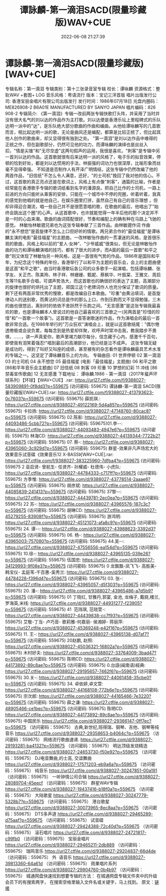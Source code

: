 ﻿---
title: 谭詠麟-第一滴泪SACD(限量珍藏版)WAV+CUE
date: 2022-06-08 21:27:39
categories: WAV车载音乐、镜像
tags: 华语中文
---
# 谭詠麟-第一滴泪SACD(限量珍藏版)[WAV+CUE]

专辑名称：第一滴泪
专辑类别：第十三张录音室专辑
校长：谭咏麟
资源格式：整轨WAV +套图+
LOG
音乐风格：粤语流行
版本：宝记三洋首版
唱片出版发行公司:
香港宝丽金唱片有限公司出版发行
发行时间：1986年07月18日
光盘内圈码：ME826908-2 B6A01E
MANUFACTURED BY SANYO JAPAN
唱片编码：826 908-2
专辑简介:
《第一滴泪》专辑一改前两张专辑快歌打头阵，并采用了当时并没有很大名气的刘以达的作品作为主打歌。刘以达便是香港乐坛上里程碑式的乐队达明一派中的"达"，是乐队绝大部分歌曲的作曲和编曲。从他给谭咏麟写的几首歌而言，相比起达明一派的歌，无论是曲风还是编配，都算是比较正统了，但比起其他人创作的歌曲来，却又显得很有独到之处。
"第一滴泪"是刘以达作品中难得的正统之作，但在副歌部分，仍然可见他的功力，而谭咏麟的演绎也是丝丝入扣，"情是尖锥"和"无尽空虚"这两句假声的运用，我很是喜欢。"刺客"是专辑中另一首刘以达的作品。这首歌就很有后来达明一派的风格了，电子乐的拟音效果，停顿的恰到好处，都是刘以达惯用的手法，林振强的词功力也很深厚，比喻形象而丝毫不显得牵强。
不知道是否制作人有芹泽广明情结，这张专辑中仍然改编了他的两首作品，"旧信纸"不怎么令人满意，还好，"的士司机"挽回了我对他的信心。不过，这首歌的真正亮点还是在歌词上，风格上有点像"刺客"，通篇的比喻，作者是经常能在香港歌手专辑的歌词纸看到名字的潘源良。把自己比作的士司机，一路上前进的方向只能听从乘客的安排，只能在一个城市中不停的兜圈，听着听着，我真的感觉到他唱的就是他自己，在娱乐圈里打拼，虽然自己有自己的音乐理想
，但却非得迎合潮流，唱一些自己并不是很愿意唱的歌，在歌曲的最后，他唱出了"始终会跳出这个圈"的心声。从这首歌中，也许就能觉得一年半后他的那个决定并不是一时的心血来潮。歌曲的曲词搭配很好，节奏和编配上的确有种在马路上飞驰的感觉。
林敏怡林敏骢兄弟也为这张专辑奉献了三首作品。由林敏骢作词
作曲的"永不想您"是首旋律不怎么上口但好听的情歌。两兄弟合作的"最佳福星"是谭咏麟主演的电影"最佳福星"的主题曲，一改林敏怡作曲的一贯凄迷的风格，是首很乐观的歌曲，风格上和以前的"爱人·女神"、"少爷威威"很类似，但无论是林敏怡作曲的功力和谭咏麟演唱的技巧，都有了很大的进步。而A面的最后一首歌"和平之歌"则又体现了林敏怡另一种风格，这是一首很有气势的作品，1986年是国际和平年，为纪念这个特殊的年份，香港举行了以和平为主题的音乐会，会上的主题曲便是这首"和平之歌"，由当时香港歌坛各公司的众多歌手一起演唱，包括谭咏麟、张学友、关正杰、陈美玲、林子祥、林姗姗、甄妮、蔡枫华、叶振棠、王雅文、周启生等11名歌手合唱，可谓声势浩大，而这首歌也的确很好的表达了主题，高潮部分的旋律也很好的烘托出了主题，郑国江这个老牌词作人也充分保证了歌词的质量。
剩下还有两首非常优秀的慢歌，都是改编自日本歌曲。"珍重"由黄沾填词，是首旋律动人的送别歌，而黄沾的词总是作的那么上口，作到压韵而又不显得勉强，三木的曲也很悠远，离别时的依依不舍跃然于乐韵之间。"无言感激"是这张专辑我最喜欢的歌，也是谭咏麟本人曾说过的他自己最喜欢的三首歌之一(另两首是"珍惜的珍惜"和"一首歌一个故事")。这首歌是一首答谢歌迷的作品，作为演唱会的最后一首歌非常合适。在1986年举行的"万众狂欢"演唱会上，就是以这首歌结尾："偶尔倦透倦极或会说负累，每每念到是热爱却伴聚，欢呼声时常冲击我，教我踏步不畏惧，……，讲一声真爱你，歌声里竭力献尽每分，信念藏于心内，感激千千百句，即使我有泪笑着强忍!"唱到最后的高潮部分，他已经是泣不成声。
这张专辑无疑是成功的，得到了叫好又叫座的成绩，甚至被有的杂志看作是谭咏麟最具艺术水准的专辑之一。这坚定了谭咏麟音乐上的方向。
专辑曲目:
01 世界停顿
02 第一滴泪
03 的士司机
04 永不想您
05 最佳福星
(电影「最佳福星」主题曲)
06 和平之歌
[86和平年音乐会主题曲]
07 旧信纸
08 刺客
09 珍重
10 梦想的幻彩
11 冲线 [86禁毒宣传歌曲]
12 无言感激
下载地址：
谭咏麟.1986 -
第一滴泪（2017年蜚声环球系列）【环球】【WAV+CUE】.rar: https://url27.ctfile.com/f/9388027-583909891-0f8dd3?p=559675
(访问密码: 559675)
谭詠麟-第一滴泪 SACD(限量珍藏版)[WAV+CUE].rar: https://url27.ctfile.com/f/9388027-413793623-0c7603?p=559675
(访问密码: 559675)
薛凯琪.: https://url27.ctfile.com/d/9388027-49122169-5d4a85?p=559675
(访问密码: 559675)
卡拉扬:
https://url27.ctfile.com/d/9388027-47148760-80cac8?p=559675
(访问密码: 559675)
02.陈影: https://url27.ctfile.com/d/9388027-44093486-5cbb72?p=559675
(访问密码: 559675)01.李--: https://url27.ctfile.com/d/9388027-44093483-4947e6?p=559675
(访问密码: 559675)
林海CD: https://url27.ctfile.com/d/9388027-44139344-7722b2?p=559675
(访问密码: 559675)
07. 蔡-: https://url27.ctfile.com/d/9388027-43965060-3c929d?p=559675
(访问密码: 559675)
群星-效果非凡声场宏大的效果音乐试音碟《效果音乐12 X-BASS》[WAV+CUE].rar: https://url27.ctfile.com/f/9388027-383225960-7dfba4?p=559675
(访问密码: 559675
2 巫启贤- 曾航生- 任贤齐- 孙耀威- 杜德伟- 小虎队: https://url27.ctfile.com/d/9388027-44784333-c717ff?p=559675
(访问密码: 559675)
方季惟: https://url27.ctfile.com/d/9388027-43778514-2aaae6?p=559675
(访问密码: 559675)
胡彦斌: https://url27.ctfile.com/d/9388027-44085839-241413?p=559675
(访问密码: 559675)
37黎--: https://url27.ctfile.com/d/9388027-44439781-2ec0ea?p=559675
(访问密码: 559675)
22 苏-: https://url27.ctfile.com/d/9388027-43965576-187c3c?p=559675
(访问密码: 559675)
胡琳CD: https://url27.ctfile.com/d/9388027-45279255-83908f?p=559675
(访问密码: 559675)
游鸿明: https://url27.ctfile.com/d/9388027-45121073-afa8c9?p=559675
(访问密码: 559675)
24. 谭--: https://url27.ctfile.com/d/9388027-43988623-3392d3?p=559675
(访问密码: 559675)
06. 杨-: https://url27.ctfile.com/d/9388027-43965003-757080?p=559675
(访问密码: 559675)
44.吴--: https://url27.ctfile.com/d/9388027-47556556-ea154d?p=559675
(访问密码: 559675)
10.徐-: https://url27.ctfile.com/d/9388027-43965135-039e26?p=559675
(访问密码: 559675)
伍国忠: https://url27.ctfile.com/d/9388027-34129993-9f08e3?p=559675
(访问密码: 559675)
0 龙飘飘-凤飞飞- 高胜美- 韩宝仪- 孟庭苇-千百惠-奚秀兰: https://url27.ctfile.com/d/9388027-44784228-f396d4?p=559675
(访问密码: 559675)
03. 张-: https://url27.ctfile.com/d/9388027-43965057-d5f303?p=559675
(访问密码: 559675)
20. 潘-: https://url27.ctfile.com/d/9388027-43965486-a7d5b9?p=559675
(访问密码: 559675)
01 丁晓红, 甘雅丹,郭宴, 金池, 龙梅子, 戴娆,楼兰, 罗海英,米线: https://url27.ctfile.com/d/9388027-44931277-f23905?p=559675
(访问密码: 559675)
41  范玮琪, 范晓萱-: https://url27.ctfile.com/d/9388027-44439838-cc7f93?p=559675
(访问密码: 559675)
艾敬-丁当- 卢巧音- 歌莉雅-何嘉丽- 侯湘婷- 蒋丽萍: https://url27.ctfile.com/d/9388027-45369248-e42f16?p=559675
(访问密码: 559675)
11. 王-: https://url27.ctfile.com/d/9388027-43965138-d07af7?p=559675
(访问密码: 559675)
20赵鹏, 赵照: https://url27.ctfile.com/d/9388027-45036321-16802a?p=559675
(访问密码: 559675)
木村好夫: https://url27.ctfile.com/d/9388027-33764009-3bad47?p=559675
(访问密码: 559675)
陈明CD:
https://url27.ctfile.com/d/9388027-44173892-89c8ae?p=559675
(访问密码:
559675)
0.台語(闽南语)經典: https://url27.ctfile.com/d/9388027-29195657-7462f6?p=559675
(访问密码: 559675)
30.关-: https://url27.ctfile.com/d/9388027-44061458-35cbe0?p=559675
(访问密码: 559675)
34. 卓依婷,卓文萱: https://url27.ctfile.com/d/9388027-44168108-772b6e?p=559675
(访问密码: 559675)
宗次郎: https://url27.ctfile.com/d/9388027-44165466-7e3220?p=559675
(访问密码: 559675)
薛之谦: https://url27.ctfile.com/d/9388027-48905466-ce1bec?p=559675
(访问密码: 559675)
陈明CD: https://url27.ctfile.com/d/9388027-44173892-89c8ae?p=559675
(访问密码: 559675)
中国民乐
https://url27.ctfile.com/d/9388027-29366147-0ff7ec?p=559675
（访问密码：559675）
古典,新世纪,班得瑞、钢琴、吉他、钢琴等纯音乐
https://url27.ctfile.com/d/9388027-29358653-b4064c?p=559675
（访问密码：559675）
网络流行歌曲速递.
https://url27.ctfile.com/d/9388027-29193281-ba4132?p=559675
（访问密码：559675）
明达顶级发烧精选
https://url27.ctfile.com/d/9388027-24653730-f50e92?p=559675
（访问密码：559675）
DJ电音舞曲,的士高, 交谊舞曲
https://url27.ctfile.com/d/9388027-17571203-eb9a6a?p=559675
（访问密码：559675）
纯音乐
https://url27.ctfile.com/d/9388027-30247851-00a191
（访问密码：559675）
一听钟情公司合辑
https://url27.ctfile.com/d/9388027-28089704-45eecf
（访问密码：559675）
群星WAV专辑
https://url27.ctfile.com/d/9388027-19437416-b18f0a?p=559675
（访问密码：559675）
大陆歌星
https://url27.ctfile.com/d/9388027-30247779-5328b7?p=559675
（访问密码：559675）
港台歌星
https://url27.ctfile.com/d/9388027-30073965-8ec8aa?p=559675
（访问密码：559675）
DTS多声道
https://url27.ctfile.com/d/9388027-29465289-d75aaf?p=559675
（访问密码：559675）
试音碟
https://url27.ctfile.com/d/9388027-29424388-72c40d?p=559675
（访问密码：559675）
滚石唱片
https://url27.ctfile.com/d/9388027-24721817-c99fb0
（访问密码：559675）
宝丽金唱片
https://url27.ctfile.com/d/9388027-29465211-2db889
（访问密码：559675）
瑞鸣音乐
https://url27.ctfile.com/d/9388027-29204837-66d4de
（访问密码：559675）
外  语音乐
https://url27.ctfile.com/d/9388027-39813360-64a61d
（访问密码：559675）
雨果唱片系列
https://url27.ctfile.com/d/9388027-29904760-0b4b97
（访问密码：559675）
城通网盘快速找到想要专辑的方法：
在城通网盘专辑文件夹中的升级会员下的有搜索两字，
在搜索空格里输入文件名或关键字，马上找到。
原文：[链接](https://blog.sina.com.cn/s/blog_1647c7e7601030xqg.html)